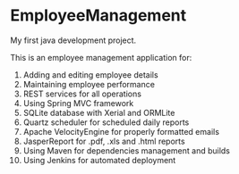 # EmployeeManagement

My first java development project.

This is an employee management application for:
1. Adding and editing employee details
2. Maintaining employee performance
3. REST services for all operations
4. Using Spring MVC framework
5. SQLite database with Xerial and ORMLite
6. Quartz scheduler for scheduled daily reports
7. Apache VelocityEngine for properly formatted emails
8. JasperReport for .pdf, .xls and .html reports
9. Using Maven for dependencies management and builds
10. Using Jenkins for automated deployment
